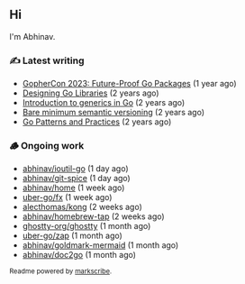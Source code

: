 ## Hi

I'm Abhinav.

### ✍️ Latest writing


- [GopherCon 2023: Future-Proof Go Packages](https://abhinavg.net/2023/09/27/future-proof-packages/) (1 year ago)
- [Designing Go Libraries](https://abhinavg.net/2022/12/06/designing-go-libraries/) (2 years ago)
- [Introduction to generics in Go](https://abhinavg.net/2022/11/23/generics-intro/) (2 years ago)
- [Bare minimum semantic versioning](https://abhinavg.net/2022/11/07/semver/) (2 years ago)
- [Go Patterns and Practices](https://abhinavg.net/2022/09/19/go-patterns-and-practices-talk/) (2 years ago)

### 🪵 Ongoing work


- [abhinav/ioutil-go](https://github.com/abhinav/ioutil-go) (1 day ago)
- [abhinav/git-spice](https://github.com/abhinav/git-spice) (1 day ago)
- [abhinav/home](https://github.com/abhinav/home) (1 week ago)
- [uber-go/fx](https://github.com/uber-go/fx) (1 week ago)
- [alecthomas/kong](https://github.com/alecthomas/kong) (2 weeks ago)
- [abhinav/homebrew-tap](https://github.com/abhinav/homebrew-tap) (2 weeks ago)
- [ghostty-org/ghostty](https://github.com/ghostty-org/ghostty) (1 month ago)
- [uber-go/zap](https://github.com/uber-go/zap) (1 month ago)
- [abhinav/goldmark-mermaid](https://github.com/abhinav/goldmark-mermaid) (1 month ago)
- [abhinav/doc2go](https://github.com/abhinav/doc2go) (1 month ago)

<sub>Readme powered by [markscribe](https://github.com/muesli/markscribe).</sub>
